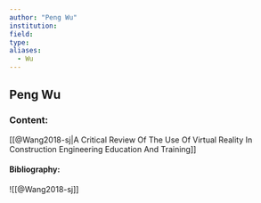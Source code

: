 ```yaml
---
author: "Peng Wu"
institution:
field:
type:
aliases:
  - Wu
---
```


## Peng Wu

### Content:
[[@Wang2018-sj|A Critical Review Of The Use Of Virtual Reality In Construction Engineering Education And Training]]

#### Bibliography:

![[@Wang2018-sj]]